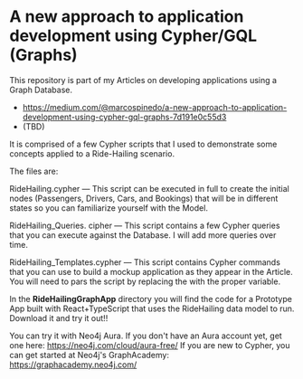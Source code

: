 # A new approach to application development using Cypher/GQL (Graphs)
 

This repository is part of my Articles on developing applications using a Graph Database.  

- https://medium.com/@marcospinedo/a-new-approach-to-application-development-using-cypher-gql-graphs-7d191e0c55d3
- (TBD)

It is comprised of a few Cypher scripts that I used to demonstrate some concepts applied to a Ride-Hailing scenario. 

The files are:

RideHailing.cypher — This script can be executed in full to create the initial nodes (Passengers, Drivers, Cars, and Bookings) that will be in different states so you can familiarize yourself with the Model. 
   
RideHailing_Queries. cipher —  This script contains a few Cypher queries that you can execute against the Database. I will add more queries over time.

RideHailing_Templates.cypher  — This script contains Cypher commands that you can use to build a mockup application as they appear in the Article. You will need to pars the script by replacing the <field name> with the proper variable.  

In the   **RideHailingGraphApp**   directory you will find the code for a Prototype App built with React+TypeScript that uses the RideHailing data model to run. Download it and try it out!! 

You can try it with Neo4j Aura. If you don't have an Aura account yet, get one here: https://neo4j.com/cloud/aura-free/ 
If you are new to Cypher, you can get started at Neo4j's GraphAcademy: https://graphacademy.neo4j.com/
